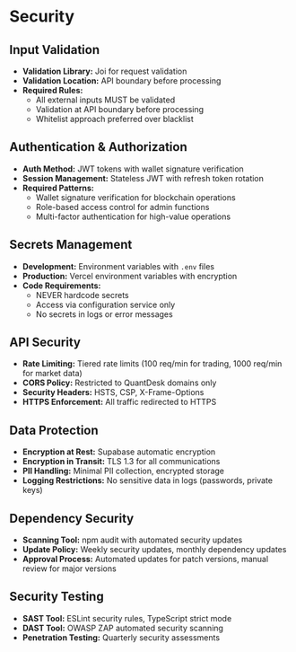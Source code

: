 # Security

## Input Validation

- **Validation Library:** Joi for request validation
- **Validation Location:** API boundary before processing
- **Required Rules:**
  - All external inputs MUST be validated
  - Validation at API boundary before processing
  - Whitelist approach preferred over blacklist

## Authentication & Authorization

- **Auth Method:** JWT tokens with wallet signature verification
- **Session Management:** Stateless JWT with refresh token rotation
- **Required Patterns:**
  - Wallet signature verification for blockchain operations
  - Role-based access control for admin functions
  - Multi-factor authentication for high-value operations

## Secrets Management

- **Development:** Environment variables with `.env` files
- **Production:** Vercel environment variables with encryption
- **Code Requirements:**
  - NEVER hardcode secrets
  - Access via configuration service only
  - No secrets in logs or error messages

## API Security

- **Rate Limiting:** Tiered rate limits (100 req/min for trading, 1000 req/min for market data)
- **CORS Policy:** Restricted to QuantDesk domains only
- **Security Headers:** HSTS, CSP, X-Frame-Options
- **HTTPS Enforcement:** All traffic redirected to HTTPS

## Data Protection

- **Encryption at Rest:** Supabase automatic encryption
- **Encryption in Transit:** TLS 1.3 for all communications
- **PII Handling:** Minimal PII collection, encrypted storage
- **Logging Restrictions:** No sensitive data in logs (passwords, private keys)

## Dependency Security

- **Scanning Tool:** npm audit with automated security updates
- **Update Policy:** Weekly security updates, monthly dependency updates
- **Approval Process:** Automated updates for patch versions, manual review for major versions

## Security Testing

- **SAST Tool:** ESLint security rules, TypeScript strict mode
- **DAST Tool:** OWASP ZAP automated security scanning
- **Penetration Testing:** Quarterly security assessments
